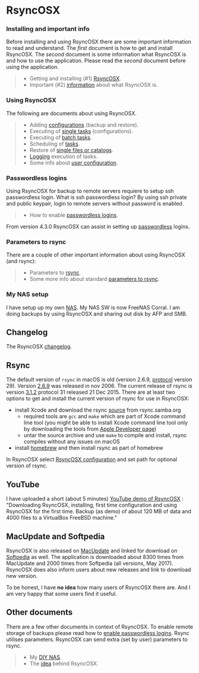 # RsyncOSX

### Installing and important info

Before installing and using RsyncOSX there are some important information to read and understand. The _first_ document is how to get and install RsyncOSX. The _second_ document is some information what RsyncOSX is and how to use the application. Please read the _second_ document before using the application.

> - Getting and installing (#1) [RsyncOSX](docs/RsyncOSX.md).
> - Important (#2) [information](docs/HowtoUseRsyncOSX.md) about what RsyncOSX is.

### Using RsyncOSX

The following are documents about using RsyncOSX.

> - Adding [configurations](docs/AddConfigurations.md) (backup and restore).
> - Executing of [single tasks](docs/SingleTask.md) (configurations).
> - Executing of [batch tasks](docs/BatchTask.md).
> - Scheduling of [tasks](docs/ScheduleTasks.md).
> - Restore of [single files or catalogs](docs/CopySingleFiles.md).
> - [Logging](docs/Logging.md) execution of tasks.
> - Some info about [user configuration](docs/UserConfiguration.md).

### Passwordless logins

Using RsyncOSX for backup to remote servers requiere to setup ssh passwordless login. What is ssh passwordless login? By using ssh private and public keypair, login to remote servers without password is enabled.

> - How to enable [passwordless logins](docs/PasswordlessLogin.md).

From version 4.3.0 RsyncOSX can assist in setting up [passwordless](ssh.md) logins. 

### Parameters to rsync

There are a couple of other important information about using RsyncOSX (and rsync):

> - Parameters to [rsync](docs/Parameters.md).
> - Some more info about standard [parameters to rsync](docs/RsyncParameters.md).

### My NAS setup

I have setup up my own [NAS](docs/DIYNAS.md). My NAS SW is now FreeNAS Corral. I am doing backups by using RsyncOSX and sharing out disk by AFP and SMB.


## Changelog

The RsyncOSX [changelog](docs/Changelog.md).

## Rsync

The default version of `rsync` in macOS is old (version 2.6.9, [protocol](https://rsync.samba.org/how-rsync-works.html) version 29). Version [2.6.9](https://download.samba.org/pub/rsync/src/rsync-2.6.9-NEWS) was released in nov 2006. The current release of rsync is version [3.1.2](https://download.samba.org/pub/rsync/src/rsync-3.1.2-NEWS) protocol 31 released 21 Dec 2015. There are at least two options to get and install the current version of rsync for use in RsyncOSX:

- install Xcode and download the rsync [source](https://rsync.samba.org/) from rsync.samba.org
	- required tools are `gcc` and `make` which are part of Xcode command line tool (you might be able to install Xcode command line tool only by downloading the tools from [Apple Developer page](https://developer.apple.com/))
	- untar the source archive and use `make` to compile and install, rsync compiles without any issues on macOS
- install [homebrew](https://en.wikipedia.org/wiki/Homebrew_(package_management_software)) and then install rsync as part of homebrew

In RsyncOSX select [RsyncOSX configuration](docs/UserConfiguration.md) and set path for optional version of rsync.

## YouTube

I have uploaded a short (about 5 minutes) [YouTube demo of RsyncOSX](https://www.youtube.com/watch?v=ty1r7yvgExo) : "Downloading RsyncOSX, installing, first time configuration and using RsyncOSX for the first time. Backup (as demo) of about 120 MB of data and 4000 files to a VirtualBox FreeBSD machine."

## MacUpdate and Softpedia

RsyncOSX is also released on [MacUpdate](https://www.macupdate.com/app/mac/56516/rsyncosx) and linked for download on [Softpedia](http://mac.softpedia.com/get/Internet-Utilities/RsyncOSX.shtml) as well. The application is downloaded about 8300 times from MacUpdate and 2000 times from Softpedia (all versions, May 2017). RsyncOSX does also inform users about new releases and link to download new version.

To be honest, I have **no idea** how many users of RsyncOSX there are. And I am very happy that some users find it useful.

## Other documents

There are a few other documents in context of RsyncOSX. To enable remote storage of backups please read how to [enable passwordless logins](docs/PasswordlessLogin.md). Rsync utilises parameters. RsyncOSX can send extra (set by user) parameters to rsync.


> - My [DIY NAS](docs/DIYNAS.md).
> - The [idea](docs/Idea.md) behind RsyncOSX.

